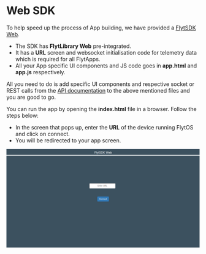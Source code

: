 # Web SDK

To help speed up the process of App building, we have provided a [FlytSDK Web](https://downloads.flytbase.com/flytos/downloads/sdk/Flyt_Web_SDK.zip).

* The SDK has **FlytLibrary Web** pre-integrated.
* It has a **URL** screen and websocket initialisation code for telemetry data which is required for all FlytApps.
* All your App specific UI components and JS code goes in **app.html** and **app.js** respectively.

All you need to do is add specific UI components and respective socket or REST calls from the [API documentation](http://api.flytbase.com/) to the above mentioned files and you are good to go.

You can run the app by opening the **index.html** file in a browser. Follow the steps below:

* In the screen that pops up, enter the **URL** of the device running FlytOS and click on connect.
* You will be redirected to your app screen.

![FlytSDK Web](../../../.gitbook/assets/web-sdk-url.png)


